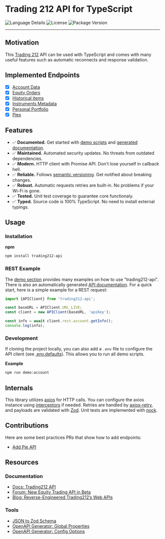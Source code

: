# Trading 212 API for TypeScript

![Language Details](https://img.shields.io/github/languages/top/bennycode/trading212-api) ![License](https://img.shields.io/npm/l/trading212-api.svg) ![Package Version](https://img.shields.io/npm/v/trading212-api.svg)

---

## Motivation

This [Trading 212](https://www.trading212.com/) API can be used with TypeScript and comes with many useful features such as automatic reconnects and response validation.

## Implemented Endpoints

- [x] [Account Data](https://t212public-api-docs.redoc.ly/#tag/Account-Data)
- [x] [Equity Orders](https://t212public-api-docs.redoc.ly/#tag/Equity-Orders)
- [x] [Historical items](https://t212public-api-docs.redoc.ly/#tag/Historical-items)
- [x] [Instruments Metadata](https://t212public-api-docs.redoc.ly/#tag/Instruments-Metadata)
- [x] [Personal Portfolio](https://t212public-api-docs.redoc.ly/#tag/Personal-Portfolio)
- [x] [Pies](https://t212public-api-docs.redoc.ly/#tag/Pies)

## Features

- ✅ **Documented.** Get started with [demo scripts][1] and [generated documentation][2].
- ✅ **Maintained.** Automated security updates. No threats from outdated dependencies.
- ✅ **Modern.** HTTP client with Promise API. Don't lose yourself in callback hell.
- ✅ **Reliable.** Follows [semantic versioning][3]. Get notified about breaking changes.
- ✅ **Robust.** Automatic requests retries are built-in. No problems if your Wi-Fi is gone.
- ✅ **Tested.** Unit test coverage to guarantee core functionaly.
- ✅ **Typed.** Source code is 100% TypeScript. No need to install external typings.

## Usage

### Installation

**npm**

```bash
npm install trading212-api
```

### REST Example

The [demo section][1] provides many examples on how to use "trading212-api". There is also an automatically generated [API documentation][2]. For a quick start, here is a simple example for a REST request:

```ts
import {APIClient} from 'trading212-api';

const baseURL = APIClient.URL_LIVE;
const client = new APIClient(baseURL, 'apiKey');

const info = await client.rest.account.getInfo();
console.log(info);
```

### Development

If cloning the project locally, you can also add a `.env` file to configure the API client (see [.env.defaults][4]). This allows you to run all demo scripts.

**Example**

```bash
npm run demo:account
```

## Internals

This library utilizes [axios](https://github.com/axios/axios) for HTTP calls. You can configure the axios instance using [interceptors](https://axios-http.com/docs/interceptors) if needed. Retries are handled by [axios-retry](https://github.com/softonic/axios-retry), and payloads are validated with [Zod](https://github.com/colinhacks/zod). Unit tests are implemented with [nock](https://github.com/nock/nock).

## Contributions

Here are some best practices PRs that show how to add endpoints:

- [Add Pie API](https://github.com/bennycode/trading212-api/pull/6/files)

## Resources

### Documentation

- [Docs: Trading212 API](https://t212public-api-docs.redoc.ly/)
- [Forum: New Equity Trading API in Beta](https://community.trading212.com/t/61788)
- [Blog: Reverse-Engineered Trading212’s Web APIs](https://haksoat.com/reverse-engineering-trading212/)

### Tools

- [JSON to Zod Schema](https://transform.tools/json-to-zod)
- [OpenAPI Generator: Global Properties](https://openapi-generator.tech/docs/globals/)
- [OpenAPI Generator: Config Options](https://openapi-generator.tech/docs/generators/typescript-fetch/#config-options)

[1]: https://github.com/bennycode/trading212-api/tree/main/src/demo
[2]: https://github.com/bennycode/trading212-api/tree/main/docs
[3]: https://docs.npmjs.com/about-semantic-versioning
[4]: https://github.com/bennycode/trading212-api/blob/main/.env.defaults
